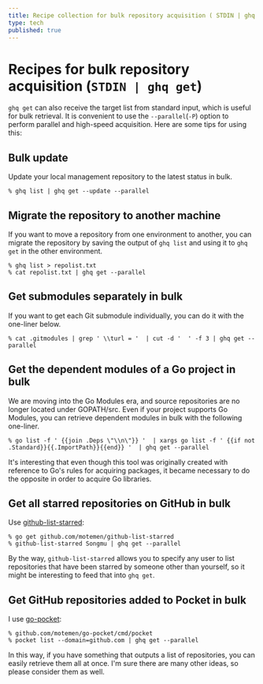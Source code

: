 ```yaml
---
title: Recipe collection for bulk repository acquisition ( STDIN | ghq get)
type: tech
published: true
---
```


# Recipes for bulk repository acquisition (`STDIN | ghq get`)

`ghq get` can also receive the target list from standard input, which is useful for bulk retrieval. It is convenient to use the `--parallel`(`-P`) option to perform parallel and high-speed acquisition. Here are some tips for using this:

## Bulk update

Update your local management repository to the latest status in bulk.

```console
% ghq list | ghq get --update --parallel
```

## Migrate the repository to another machine

If you want to move a repository from one environment to another, you can migrate the repository by saving the output of `ghq list` and using it to `ghq get` in the other environment.

```console
% ghq list > repolist.txt
% cat repolist.txt | ghq get --parallel
```

## Get submodules separately in bulk

If you want to get each Git submodule individually, you can do it with the one-liner below.

```console
% cat .gitmodules | grep ' \\turl = '  | cut -d '  ' -f 3 | ghq get --parallel
```

## Get the dependent modules of a Go project in bulk

We are moving into the Go Modules era, and source repositories are no longer located under GOPATH/src. Even if your project supports Go Modules, you can retrieve dependent modules in bulk with the following one-liner.

```console
% go list -f ' {{join .Deps \"\\n\"}} '  | xargs go list -f ' {{if not .Standard}}{{.ImportPath}}{{end}} '  | ghq get --parallel
```

It's interesting that even though this tool was originally created with reference to Go's rules for acquiring packages, it became necessary to do the opposite in order to acquire Go libraries.

## Get all starred repositories on GitHub in bulk

Use [github-list-starred](https://github.com/motemen/github-list-starred):

```console
% go get github.com/motemen/github-list-starred
% github-list-starred Songmu | ghq get --parallel
```

By the way, `github-list-starred` allows you to specify any user to list repositories that have been starred by someone other than yourself, so it might be interesting to feed that into `ghq get`.

## Get GitHub repositories added to Pocket in bulk

I use [go-pocket](https://github.com/motemen/go-pocket):

```console
% github.com/motemen/go-pocket/cmd/pocket
% pocket list --domain=github.com | ghq get --parallel
```

In this way, if you have something that outputs a list of repositories, you can easily retrieve them all at once. I'm sure there are many other ideas, so please consider them as well.
